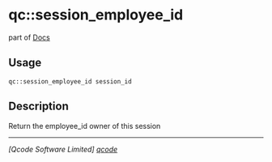 qc::session_employee_id
=======================

part of [Docs](.)

Usage
-----
`qc::session_employee_id session_id`

Description
-----------
Return the employee_id owner of this session

----------------------------------
*[Qcode Software Limited] [qcode]*

[qcode]: http://www.qcode.co.uk "Qcode Software"